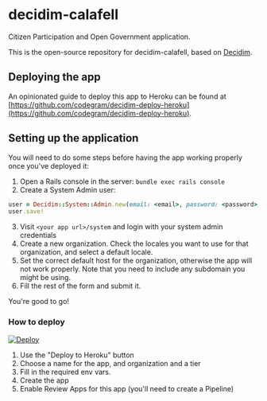 # decidim-calafell

Citizen Participation and Open Government application.

This is the open-source repository for decidim-calafell, based on [Decidim](https://github.com/decidim/decidim).

## Deploying the app

An opinionated guide to deploy this app to Heroku can be found at [https://github.com/codegram/decidim-deploy-heroku](https://github.com/codegram/decidim-deploy-heroku).

## Setting up the application

You will need to do some steps before having the app working properly once you've deployed it:

1. Open a Rails console in the server: `bundle exec rails console`
2. Create a System Admin user:
```ruby
user = Decidim::System::Admin.new(email: <email>, password: <password>, password_confirmation: <password>)
user.save!
```
3. Visit `<your app url>/system` and login with your system admin credentials
4. Create a new organization. Check the locales you want to use for that organization, and select a default locale.
5. Set the correct default host for the organization, otherwise the app will not work properly. Note that you need to include any subdomain you might be using.
6. Fill the rest of the form and submit it.

You're good to go!

### How to deploy

[![Deploy](https://www.herokucdn.com/deploy/button.svg)](https://heroku.com/deploy)

1. Use the "Deploy to Heroku" button
1. Choose a name for the app, and organization and a tier
1. Fill in the required env vars.
1. Create the app
1. Enable Review Apps for this app (you'll need to create a Pipeline)
